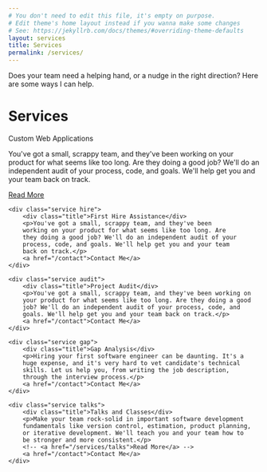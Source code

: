 ```yaml
---
# You don't need to edit this file, it's empty on purpose.
# Edit theme's home layout instead if you wanna make some changes
# See: https://jekyllrb.com/docs/themes/#overriding-theme-defaults
layout: services
title: Services
permalink: /services/
---
```

<div class="aside">
    <p>Does your team need a helping hand, or a nudge in the right
    direction? Here are some ways I can help.</p>
</div>
<h1>Services</h1>
<div class="services">
    <div class="service web-app">
        <div class="title">Custom Web Applications</div>
        <p>You've got a small, scrappy team, and they've been
        working on your product for what seems like too long. Are
        they doing a good job? We'll do an independent audit of your
        process, code, and goals. We'll help get you and your team
        back on track.</p>
        <a href="/services/custom-apps">Read More</a>
    </div>

    <div class="service hire">
        <div class="title">First Hire Assistance</div>
        <p>You've got a small, scrappy team, and they've been
        working on your product for what seems like too long. Are
        they doing a good job? We'll do an independent audit of your
        process, code, and goals. We'll help get you and your team
        back on track.</p>
        <a href="/contact">Contact Me</a>
    </div>

    <div class="service audit">
        <div class="title">Project Audit</div>
        <p>You've got a small, scrappy team, and they've been working on
        your product for what seems like too long. Are they doing a good
        job? We'll do an independent audit of your process, code, and
        goals. We'll help get you and your team back on track.</p>
        <a href="/contact">Contact Me</a>
    </div>

    <div class="service gap">
        <div class="title">Gap Analysis</div>
        <p>Hiring your first software engineer can be daunting. It's a
        huge expense, and it's very hard to vet candidate's technical
        skills. Let us help you, from writing the job description,
        through the interview process.</p>
        <a href="/contact">Contact Me</a>
    </div>

    <div class="service talks">
        <div class="title">Talks and Classes</div>
        <p>Make your team rock-solid in important software development
        fundamentals like version control, estimation, product planning,
        or iterative development. We'll teach you and your team how to
        be stronger and more consistent.</p>
        <!-- <a href="/services/talks">Read More</a> -->
        <a href="/contact">Contact Me</a>
    </div>
</div>